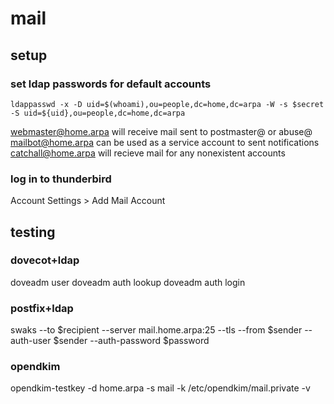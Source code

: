 # mail

## setup

### set ldap passwords for default accounts
`ldappasswd -x -D uid=$(whoami),ou=people,dc=home,dc=arpa -W -s $secret -S uid=${uid},ou=people,dc=home,dc=arpa`

webmaster@home.arpa will receive mail sent to postmaster@ or abuse@
mailbot@home.arpa can be used as a service account to sent notifications
catchall@home.arpa will recieve mail for any nonexistent accounts

### log in to thunderbird

Account Settings > Add Mail Account

## testing

### dovecot+ldap
doveadm user
doveadm auth lookup
doveadm auth login

### postfix+ldap
swaks --to $recipient --server mail.home.arpa:25 --tls --from $sender --auth-user $sender --auth-password $password

### opendkim
opendkim-testkey -d home.arpa -s mail -k /etc/opendkim/mail.private -v